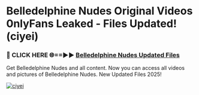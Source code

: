 # Belledelphine Nudes Original Videos 0nlyFans Leaked - Files Updated! (ciyei)

<h3>🔴 CLICK HERE 🌐==►► <a href="https://tinyurl.com/ehrbuxhb" rel="nofollow">Belledelphine Nudes Updated Files</a></h3>

Get Belledelphine Nudes and all content. Now you can access all videos and pictures of Belledelphine Nudes. New Updated Files 2025!

[![ciyei](https://i.imgur.com/lVYEuWS.gif)](https://tinyurl.com/ehrbuxhb)

